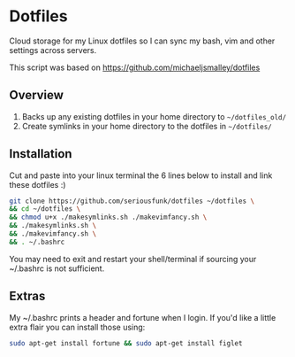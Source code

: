 Dotfiles
========

Cloud storage for my Linux dotfiles so I can sync my bash, vim and other settings across servers.

This script was based on https://github.com/michaeljsmalley/dotfiles

Overview
------------
1. Backs up any existing dotfiles in your home directory to `~/dotfiles_old/`
2. Create symlinks in your home directory to the dotfiles in `~/dotfiles/`

Installation
------------
Cut and paste into your linux terminal the 6 lines below to install and link these dotfiles :)
``` bash
git clone https://github.com/seriousfunk/dotfiles ~/dotfiles \
&& cd ~/dotfiles \
&& chmod u+x ./makesymlinks.sh ./makevimfancy.sh \
&& ./makesymlinks.sh \
&& ./makevimfancy.sh \
&& . ~/.bashrc 
```
You may need to exit and restart your shell/terminal if sourcing your ~/.bashrc is not sufficient.

Extras
------------
My ~/.bashrc prints a header and fortune when I login. If you'd like a little extra flair you can 
install those using: 
``` bash 
sudo apt-get install fortune && sudo apt-get install figlet
```
